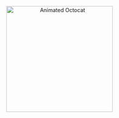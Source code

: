 <p align="center">
  <img src="https://octodex.github.com/images/daftpunktocat-thomas.gif" width="280" alt="Animated Octocat" />
</p>
